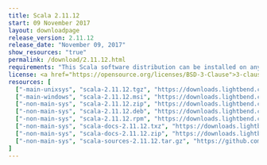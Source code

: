 ```yaml
---
title: Scala 2.11.12
start: 09 November 2017
layout: downloadpage
release_version: 2.11.12
release_date: "November 09, 2017"
show_resources: "true"
permalink: /download/2.11.12.html
requirements: "This Scala software distribution can be installed on any Unix-like or Windows system. It requires the Java runtime version 1.6 or later, which can be downloaded <a href='https://www.java.com/'>here</a>."
license: <a href="https://opensource.org/licenses/BSD-3-Clause">3-clause BSD license</a>
resources: [
  ["-main-unixsys", "scala-2.11.12.tgz", "https://downloads.lightbend.com/scala/2.11.12/scala-2.11.12.tgz", "Mac OS X, Unix, Cygwin", "27.77M"],
  ["-main-windows", "scala-2.11.12.msi", "https://downloads.lightbend.com/scala/2.11.12/scala-2.11.12.msi", "Windows (msi installer)", "109.82M"],
  ["-non-main-sys", "scala-2.11.12.zip", "https://downloads.lightbend.com/scala/2.11.12/scala-2.11.12.zip", "Windows", "27.82M"],
  ["-non-main-sys", "scala-2.11.12.deb", "https://downloads.lightbend.com/scala/2.11.12/scala-2.11.12.deb", "Debian", "76.44M"],
  ["-non-main-sys", "scala-2.11.12.rpm", "https://downloads.lightbend.com/scala/2.11.12/scala-2.11.12.rpm", "RPM package", "108.60M"],
  ["-non-main-sys", "scala-docs-2.11.12.txz", "https://downloads.lightbend.com/scala/2.11.12/scala-docs-2.11.12.txz", "API docs", "46.17M"],
  ["-non-main-sys", "scala-docs-2.11.12.zip", "https://downloads.lightbend.com/scala/2.11.12/scala-docs-2.11.12.zip", "API docs", "84.26M"],
  ["-non-main-sys", "scala-sources-2.11.12.tar.gz", "https://github.com/scala/scala/archive/v2.11.12.tar.gz", "Sources", ""]
]
---
```

